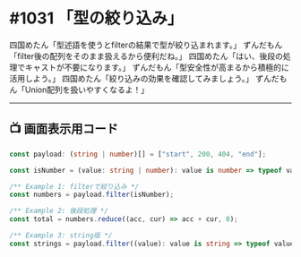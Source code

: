 # #1031 「型の絞り込み」

四国めたん「型述語を使うとfilterの結果で型が絞り込まれます。」
ずんだもん「filter後の配列をそのまま扱えるから便利だね。」
四国めたん「はい、後段の処理でキャストが不要になります。」
ずんだもん「型安全性が高まるから積極的に活用しよう。」
四国めたん「絞り込みの効果を確認してみましょう。」
ずんだもん「Union配列を扱いやすくなるよ！」

---

## 📺 画面表示用コード

```typescript
const payload: (string | number)[] = ["start", 200, 404, "end"];

const isNumber = (value: string | number): value is number => typeof value === "number";

/** Example 1: filterで絞り込み */
const numbers = payload.filter(isNumber);

/** Example 2: 後段処理 */
const total = numbers.reduce((acc, cur) => acc + cur, 0);

/** Example 3: string版 */
const strings = payload.filter((value): value is string => typeof value === "string");
```

